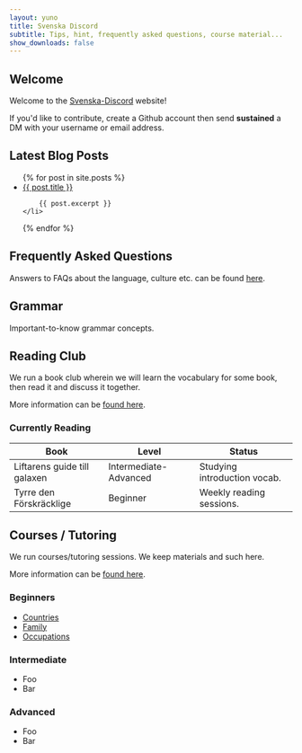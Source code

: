 ```yaml
---
layout: yuno
title: Svenska Discord
subtitle: Tips, hint, frequently asked questions, course material...
show_downloads: false
---
```


## Welcome

Welcome to the [Svenska-Discord](https://discord.gg/FUMTtWJ) website!

If you'd like to contribute, create a Github account then send **sustained** a DM with your username or email address. 

## Latest Blog Posts

<ul>
{% for post in site.posts %}
	<li>
		<a href="{{ site.baseurl }}{% post_url post.url %}">{{ post.title }}</a>
		
		{{ post.excerpt }}
	</li>
{% endfor %}
</ul>

## Frequently Asked Questions

Answers to FAQs about the language, culture etc. can be found [here](faqs/index.html).

## Grammar

Important-to-know grammar concepts.

## Reading Club

We run a book club wherein we will learn the vocabulary for some book, then read it and discuss it together.

More information can be [found here](reading.html).

### Currently Reading

Book								| Level						| Status
-----------------------------------	| ------------------------- | -------------------------
Liftarens guide till galaxen		| Intermediate-Advanced		| Studying introduction vocab.
Tyrre den Förskräcklige				| Beginner					| Weekly reading sessions.

## Courses / Tutoring

We run courses/tutoring sessions. We keep materials and such here.

More information can be [found here](courses/index.html).

### Beginners

* [Countries](courses/beginner/countries.html)
* [Family](courses/beginner/family.html)
* [Occupations](courses/beginner/occupations.html)

### Intermediate

* Foo
* Bar

### Advanced

* Foo
* Bar
